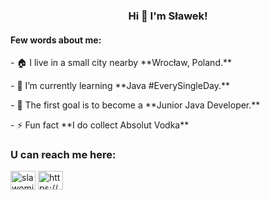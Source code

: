 <h3 align="center">Hi 👋 I'm Sławek!</h3>

<h4 align="left">Few words about me:</h4>
<p>- 🏠 I live in a small city nearby **Wrocław, Poland.**</p>
<p>- 🌱 I’m currently learning **Java #EverySingleDay.**</p>
<p>- 🎯 The first goal is to become a **Junior Java Developer.**</p>
<p>- ⚡ Fun fact **I do collect Absolut Vodka**</p>

<h3 align="left">U can reach me here:</h3>
<p align="left">
<a href="https://linkedin.com/in/slawomir-blaszkiewicz" target="blank"><img align="center" src="https://raw.githubusercontent.com/rahuldkjain/github-profile-readme-generator/master/src/images/icons/Social/linked-in-alt.svg" alt="slawomir-blaszkiewicz" height="30" width="40" /></a>
<a href="https://www.youtube.com/c/https://www.youtube.com/channel/ucdrg_kpl9qm_zkftqbksjha" target="blank"><img align="center" src="https://raw.githubusercontent.com/rahuldkjain/github-profile-readme-generator/master/src/images/icons/Social/youtube.svg" alt="https://www.youtube.com/channel/ucdrg_kpl9qm_zkftqbksjha" height="30" width="40" /></a>
</p>
